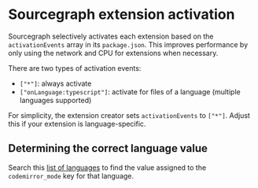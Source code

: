 # Sourcegraph extension activation

Sourcegraph selectively activates each extension based on the `activationEvents` array in its `package.json`. This improves performance by only using the network and CPU for extensions when necessary.

There are two types of activation events:

- `["*"]`: always activate
- `["onLanguage:typescript"]`: activate for files of a language (multiple languages supported)

For simplicity, the extension creator sets `activationEvents` to `["*"]`. Adjust this if your extension is language-specific.

## Determining the correct language value

Search this [list of languages](https://github.com/github/linguist/blob/master/lib/linguist/languages.yml) to find the value assigned to the `codemirror_mode` key for that language.
